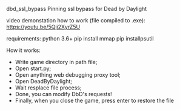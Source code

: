 dbd_ssl_bypass
Pinning ssl bypass for Dead by Daylight

video demonstation how to work (file compiled to .exe):
https://youtu.be/5Qji2XyrZ5U

requirements:
python 3.6+
pip install mmap
pip installpsutil

How it works:
- Write game directory in path file;
- Open start.py;
- Open anything web debugging proxy tool;
- Open DeadByDaylight;
- Wait resplace file process;
- Done, you can modify DbD's requests!
- Finally, when you close the game, press enter to restore the file

